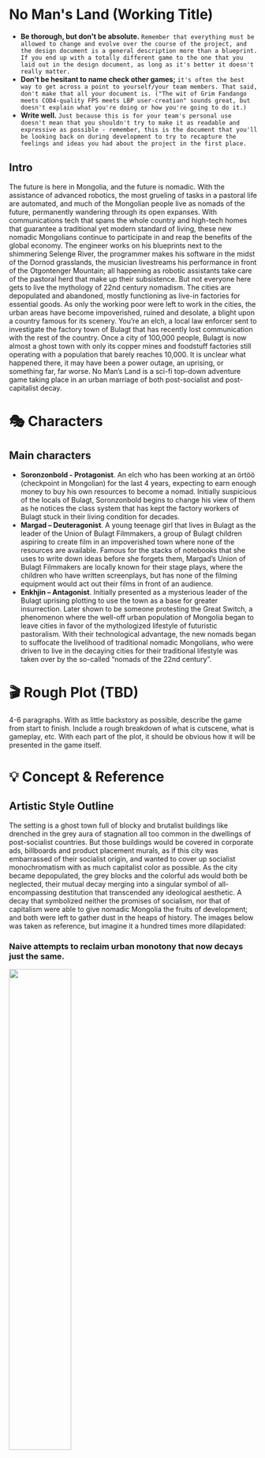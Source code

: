 # No Man's Land (Working Title)

* **Be thorough, but don't be absolute.** ```Remember that everything must be allowed to change and evolve over the course of the project, and the design document is a general description more than a blueprint. If you end up with a totally different game to the one that you laid out in the design document, as long as it's better it doesn't really matter. ```
* **Don't be hesitant to name check other games;** ```it's often the best way to get across a point to yourself/your team members. That said, don't make that all your document is. ("The wit of Grim Fandango meets COD4-quality FPS meets LBP user-creation" sounds great, but doesn't explain what you're doing or how you're going to do it.)```
* **Write well.** ```Just because this is for your team's personal use doesn't mean that you shouldn't try to make it as readable and expressive as possible - remember, this is the document that you'll be looking back on during development to try to recapture the feelings and ideas you had about the project in the first place. ```


## Intro
The future is here in Mongolia, and the future is nomadic. With the assistance of advanced robotics, the most grueling of tasks in a pastoral life are automated, and much of the Mongolian people live as nomads of the future, permanently wandering through its open expanses. With communications tech that spans the whole country and high-tech homes that guarantee a traditional yet modern standard of living, these new nomadic Mongolians continue to participate in and reap the benefits of the global economy.
The engineer works on his blueprints next to the shimmering Selenge River, the programmer makes his software in the midst of the Dornod grasslands, the musician livestreams his performance in front of the Otgontenger Mountain; all happening as robotic assistants take care of the pastoral herd that make up their subsistence.
But not everyone here gets to live the mythology of 22nd century nomadism. The cities are depopulated and abandoned, mostly functioning as live-in factories for essential goods. As only the working poor were left to work in the cities, the urban areas have become impoverished, ruined and desolate, a blight upon a country famous for its scenery. You’re an elch, a local law enforcer sent to investigate the factory town of Bulagt that has recently lost communication with the rest of the country.
Once a city of 100,000 people, Bulagt is now almost a ghost town with only its copper mines and foodstuff factories still operating with a population that barely reaches 10,000. It is unclear what happened there, it may have been a power outage, an uprising, or something far, far worse. No Man’s Land is a sci-fi top-down adventure game taking place in an urban marriage of both post-socialist and post-capitalist decay.

# :performing_arts: Characters 
## Main characters
* **Soronzonbold - Protagonist**. An elch who has been working at an örtöö (checkpoint in Mongolian) for the last 4 years, expecting to earn enough money to buy his own resources to become a nomad. Initially suspicious of the locals of Bulagt, Soronzonbold begins to change his view of them as he notices the class system that has kept the factory workers of Bulagt stuck in their living condition for decades.
* **Margad – Deuteragonist**. A young teenage girl that lives in Bulagt as the leader of the Union of Bulagt Filmmakers, a group of Bulagt children aspiring to create film in an impoverished town where none of the resources are available. Famous for the stacks of notebooks that she uses to write down ideas before she forgets them, Margad’s Union of Bulagt Filmmakers are locally known for their stage plays, where the children who have written screenplays, but has none of the filming equipment would act out their films in front of an audience.
* **Enkhjin – Antagonist**. Initially presented as a mysterious leader of the Bulagt uprising plotting to use the town as a base for greater insurrection. Later shown to be someone protesting the Great Switch, a phenomenon where the well-off urban population of Mongolia began to leave cities in favor of the mythologized lifestyle of futuristic pastoralism. With their technological advantage, the new nomads began to suffocate the livelihood of traditional nomadic Mongolians, who were driven to live in the decaying cities for their traditional lifestyle was taken over by the so-called “nomads of the 22nd century”.

# :clapper: Rough Plot (TBD) 
4-6 paragraphs. With as little backstory as possible, describe the game from start to finish. Include a rough breakdown of what is cutscene, what is gameplay, etc. With each part of the plot, it should be obvious how it will be presented in the game itself.

# :bulb: Concept & Reference 
## Artistic Style Outline
The setting is a ghost town full of blocky and brutalist buildings like drenched in the grey aura of stagnation all too common in the dwellings of post-socialist countries. But those buildings would be covered in corporate ads, billboards and product placement murals, as if this city was embarrassed of their socialist origin, and wanted to cover up socialist monochromatism with as much capitalist color as possible. As the city became depopulated, the grey blocks and the colorful ads would both be neglected, their mutual decay merging into a singular symbol of all-encompassing destitution that transcended any ideological aesthetic. A decay that symbolized neither the promises of socialism, nor that of capitalism were able to give nomadic Mongolia the fruits of development; and both were left to gather dust in the heaps of history. The images below was taken as reference, but imagine it a hundred times more dilapidated:

### Naive attempts to reclaim urban monotony that now decays just the same.
<img src="images/reclaimingbrutalism.jpg" width="50%">

### Ads and billboards covering socialist-era buildings like a half-done paintjob over an old car.
<img src="images/image2.png" width="50%">

### Modern apartments whose constructions were abandoned halfway, like tall islands in a sea of unfinished walkways and dirty grass.
<img src="images/apartmentislands.jpg" width="50%">

### The poor who have only the highrise left for accomodation, improvises in face of infrastructural deficiency.
<img src="images/nofucksleft.jpg" width="50%">

### Advertisement of parades, events and celebrations long ago. Decades passed since they happened, but no one bothers to replace them.
<img src="images/image7.png" width="50%">

### Looming brutalist structures, infected in its peripheries by the decor of small businesses. Now both lingers as the part of the same rot.
<img src="images/corporateinfection.jpg" width="50%">


## Ideas

### Mail Tower
Mail towers are arguably one of the few actually modern buildings that can be found within Mongolia’s factory towns. A town could be in complete ruins where most of its inhabitants live in destitution, but the town’s Mail Tower will always be well-kept and in good condition. The goods and products of the factory town are stored in the Mail Towers, where delivery drones across the country arrive to pick them up and deliver them onto nomadic citizens that ordered them online. As the most fundamental vein of Mongolia’s non-nomadic economy, the Mail Towers are highly protected by the government. One of Enkhjin’s plans involved using the Bulagt Mail Tower to distribute goods rigged with bombs.

<img src="images/image8.png">

### Örtöö
Small relay stations spread around the country and operated by government workers, the örtöö serves as a base of law enforcement, government contact center and a Wi-Fi provider for the people of the steppes. Most örtöös exist 40-80 kms apart from each other, and are usually operated by 4-8 people, known as elch. Our main character Soronzonbold is one of the aforementioned elch, and as he investigates the desolate city of Bulagt, his fellow elch will provide him with information and assistance from their örtöö home base.

<img src="images/image6.png" width="70%">

### Dankhar
The most fundamental piece of technology that allowed the people of Mongolia to pursue a nomadic life in the 22nd century, dankhars (combination of dankh and bankhar) are a variety of robots meant to fulfill purposes such as herding cattle, protecting them from carnivorous wildlife, detecting appropriate pastures to prevent overgrazing, and meat preparation/butchery. With the struggles of pastoral life made easier through the Dankhars, most nomads get to pursue their own careers and hobbies the same way they could back in the urban cities.

<img src="images/image1.png" width="60%">

### Career Tribes
Despite the extremely spread-out nature of nomadic Mongolians, most of them are loosely organized into tribes based on their profession (Engineering tribe, craftsmen tribe, programming tribe, etc.). A free association of those united in their career prospects, tribe members usually travel together while still living in significant distances from each other. Meeting up every few months to democratically reach decision-making in issues such as relocation, tribe budget spending, or the admittance and professional tutelage of new members.

<img src="images/image4.png" width="70%">

### Expat Nomads
Expat Nomads are members of the tribe that work online in companies or organizations across the world, and thus have to coordinate their sleep cycle to the timezone of their employer organization. Famously includes those employed by companies from the U.S. East Coast, which has a precisely 12-hour timezone gap with Mongolia, effectively making these nomads nocturnal. By nature of working in international enterprises, the expat nomads earn far more money compared to their fellow tribesmen and are able to budgetarily contribute to the tribe far greater, and thus are usually accompanied by assistant roommates that can take care of the actual day-to-day businesses while the expat nomads get some rest.

<img src="images/image5.png">

### Union of Bulagt Filmmakers
A group of Bulagt teenagers aspiring to become filmmakers despite having pretty much no access to any filmmaking resources. Often writing down ideas on any notebook or paper they can salvage from the town, the kids come together to act out each other’s screenplays in forms of impromptu plays. The films they imagine in their head will only get to exist at that very moment. The living conditions of the town have pretty much guaranteed that these kids have no real way out of their destitution into becoming actual filmmakers. And the town’s adults don’t see much value in their plays, preferring to have the kids continue to work in factories instead.

<img src="images/image3.png">

### Lovecraftian Factories
As the Industrial Revolution began taking hold, factories became symbols of a new way of life, the next stage of human development. For it was the factories that cemented the superiority of urban living compared to the rural one; for they represented good paying jobs, social mobility, and a symbol of pride for a nation aspiring to call itself 'developed'. In 22nd century Mongolia however, factories no longer hold the same cultural significance it once did. It is seen as a necessary evil, ugly and ancient facilities made to produce goods and materials that nomad tribes cannot. It is seen as a beacon for the lower class, for the overwhelming amount of factory workers are those too poor to become nomads. Factory workers are seen the same way that the 21st century urban population saw its rural counterpart: people too backward to integrate into modern society, but working all the destitute jobs that urban people would never take. While the workers were disregarded as an underclass, the factories themselves were built and developed  professionally and advanced enough to make sure it has to be repaired or replaced as little as possible. Factories, along with mail towers, are the dominant species in cities, they are given the greatest accomodation and consideration. And as such, factories exist as enormously large and modern complexes in comparision to any other urban buildings. Like Lovecraftian eldritch giants that loom over its decaying dominion.

<img src="images/factorysupremacy.jpg" width="50%">

# :electric_plug: Gameplay 
## Camera & Mechanics
An orthographic 2D top-down camera. 

<img src="images/top-down.png">

### Input mechanics
* W,A,S,D or arrow keys for movement.
* Mice cursor to aim
* Number keys and additional Q,E,R,T,Space keys for action
* Esc key for menu and pause

### Gameplay features
* Item loop & inventory system
* Level progression
* No recharging healthbar
* No minimap
* No autosave

### Storry telling
* NPC dialogue
* Item description
* Cutscene

## User Interface
### In Game Interface
Main gameplay interface

<img src="images/gui.png">

# :notes: Audio & Music 
## Soundtrack
Dark and slow themed children's song cover
* Example: [Dezzaired - London Bridge](https://youtu.be/qFPHtXvHRSE)
* Game selected song: [Зургийн хичээл](https://youtu.be/HAsMMncgQV8)

## Background music (TBD)
In game loopable musics

## Sound (TBD)

## Voice Acting (TBD)

# :triangular_ruler: Game Flow Diagram
The intent of this section is to lay out, step by step, what the player experiences from as soon as they turn on the game until the end. While this can be generic and use a lot of loops (ie. Start Game -> Cutscene -> Tutorial -> loop(Cutscene -> Level -> Results Screen) -> End), it's probably a good idea to attempt to envisage how your game might be able to break up the monotony that is evident in that design.
The great thing about this section is it gets you really thinking about what your game is and how it is presented, as opposed to the amalgam of disjointed ideas in your head. The deeper you get into this Game Flow Diagram, the more confident you will be about what your game is precisely made up of, and what the experience of playing it will be.

# :clipboard: Additional Ideas and Possibilities 
This final section is a bit of an amalgam of everything that didn't fit in the sections before hand. It's an appendix of all of the things that you didn't think were necessarily core to the game, but you'd like to consider along the way. It's also for alternate possibilities - for instance, if you had two main characters in mind, put the better one in the main document, and then the alternate here. Finally, if you have any ideas that you're not sure about, but would like to prototype, then this is the place for that stuff as well.
